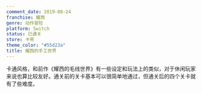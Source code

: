 ```yaml
---
comment_date: 2019-08-24
franchise: 耀西
genre: 动作冒险
platform: Switch
status: 已通关
store: 卡带
theme_color: "#55d23a"
title: 耀西的手工世界
---
```

卡通风格，和前作《耀西的毛线世界》有一些设定和玩法上的类似，对于休闲玩家来说也算比较友好。通关前的关卡基本可以很简单地通过，但通关后的四个关卡就有了些难度。
